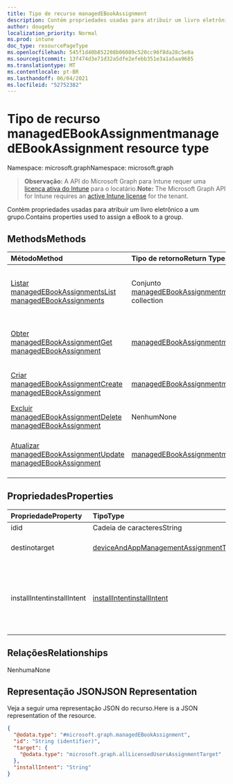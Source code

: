 ```yaml
---
title: Tipo de recurso managedEBookAssignment
description: Contém propriedades usadas para atribuir um livro eletrônico a um grupo.
author: dougeby
localization_priority: Normal
ms.prod: intune
doc_type: resourcePageType
ms.openlocfilehash: 545f1d40b852208b06089c520cc96f8da28c5e0a
ms.sourcegitcommit: 13f474d3e71d32a5dfe2efebb351e3a1a5aa9685
ms.translationtype: MT
ms.contentlocale: pt-BR
ms.lasthandoff: 06/04/2021
ms.locfileid: "52752382"
---
```

# <a name="managedebookassignment-resource-type"></a><span data-ttu-id="567d0-103">Tipo de recurso managedEBookAssignment</span><span class="sxs-lookup"><span data-stu-id="567d0-103">managedEBookAssignment resource type</span></span>

<span data-ttu-id="567d0-104">Namespace: microsoft.graph</span><span class="sxs-lookup"><span data-stu-id="567d0-104">Namespace: microsoft.graph</span></span>

> <span data-ttu-id="567d0-105">**Observação:** A API do Microsoft Graph para Intune requer uma [licença ativa do Intune](https://go.microsoft.com/fwlink/?linkid=839381) para o locatário.</span><span class="sxs-lookup"><span data-stu-id="567d0-105">**Note:** The Microsoft Graph API for Intune requires an [active Intune license](https://go.microsoft.com/fwlink/?linkid=839381) for the tenant.</span></span>

<span data-ttu-id="567d0-106">Contém propriedades usadas para atribuir um livro eletrônico a um grupo.</span><span class="sxs-lookup"><span data-stu-id="567d0-106">Contains properties used to assign a eBook to a group.</span></span>

## <a name="methods"></a><span data-ttu-id="567d0-107">Methods</span><span class="sxs-lookup"><span data-stu-id="567d0-107">Methods</span></span>
|<span data-ttu-id="567d0-108">Método</span><span class="sxs-lookup"><span data-stu-id="567d0-108">Method</span></span>|<span data-ttu-id="567d0-109">Tipo de retorno</span><span class="sxs-lookup"><span data-stu-id="567d0-109">Return Type</span></span>|<span data-ttu-id="567d0-110">Descrição</span><span class="sxs-lookup"><span data-stu-id="567d0-110">Description</span></span>|
|:---|:---|:---|
|[<span data-ttu-id="567d0-111">Listar managedEBookAssignments</span><span class="sxs-lookup"><span data-stu-id="567d0-111">List managedEBookAssignments</span></span>](../api/intune-books-managedebookassignment-list.md)|<span data-ttu-id="567d0-112">Conjunto [managedEBookAssignment](../resources/intune-books-managedebookassignment.md)</span><span class="sxs-lookup"><span data-stu-id="567d0-112">[managedEBookAssignment](../resources/intune-books-managedebookassignment.md) collection</span></span>|<span data-ttu-id="567d0-113">Listar propriedades e relações de objetos de [managedEBookAssignment](../resources/intune-books-managedebookassignment.md).</span><span class="sxs-lookup"><span data-stu-id="567d0-113">List properties and relationships of the [managedEBookAssignment](../resources/intune-books-managedebookassignment.md) objects.</span></span>|
|[<span data-ttu-id="567d0-114">Obter managedEBookAssignment</span><span class="sxs-lookup"><span data-stu-id="567d0-114">Get managedEBookAssignment</span></span>](../api/intune-books-managedebookassignment-get.md)|[<span data-ttu-id="567d0-115">managedEBookAssignment</span><span class="sxs-lookup"><span data-stu-id="567d0-115">managedEBookAssignment</span></span>](../resources/intune-books-managedebookassignment.md)|<span data-ttu-id="567d0-116">Ler propriedades e relações de objetos de [managedEBookAssignment](../resources/intune-books-managedebookassignment.md).</span><span class="sxs-lookup"><span data-stu-id="567d0-116">Read properties and relationships of the [managedEBookAssignment](../resources/intune-books-managedebookassignment.md) object.</span></span>|
|[<span data-ttu-id="567d0-117">Criar managedEBookAssignment</span><span class="sxs-lookup"><span data-stu-id="567d0-117">Create managedEBookAssignment</span></span>](../api/intune-books-managedebookassignment-create.md)|[<span data-ttu-id="567d0-118">managedEBookAssignment</span><span class="sxs-lookup"><span data-stu-id="567d0-118">managedEBookAssignment</span></span>](../resources/intune-books-managedebookassignment.md)|<span data-ttu-id="567d0-119">Criar um novo objeto de [managedEBookAssignment](../resources/intune-books-managedebookassignment.md).</span><span class="sxs-lookup"><span data-stu-id="567d0-119">Create a new [managedEBookAssignment](../resources/intune-books-managedebookassignment.md) object.</span></span>|
|[<span data-ttu-id="567d0-120">Excluir managedEBookAssignment</span><span class="sxs-lookup"><span data-stu-id="567d0-120">Delete managedEBookAssignment</span></span>](../api/intune-books-managedebookassignment-delete.md)|<span data-ttu-id="567d0-121">Nenhum</span><span class="sxs-lookup"><span data-stu-id="567d0-121">None</span></span>|<span data-ttu-id="567d0-122">Excluir [managedEBookAssignment](../resources/intune-books-managedebookassignment.md).</span><span class="sxs-lookup"><span data-stu-id="567d0-122">Deletes a [managedEBookAssignment](../resources/intune-books-managedebookassignment.md).</span></span>|
|[<span data-ttu-id="567d0-123">Atualizar managedEBookAssignment</span><span class="sxs-lookup"><span data-stu-id="567d0-123">Update managedEBookAssignment</span></span>](../api/intune-books-managedebookassignment-update.md)|[<span data-ttu-id="567d0-124">managedEBookAssignment</span><span class="sxs-lookup"><span data-stu-id="567d0-124">managedEBookAssignment</span></span>](../resources/intune-books-managedebookassignment.md)|<span data-ttu-id="567d0-125">Atualizar as propriedades de um objeto de [managedEBookAssignment](../resources/intune-books-managedebookassignment.md).</span><span class="sxs-lookup"><span data-stu-id="567d0-125">Update the properties of a [managedEBookAssignment](../resources/intune-books-managedebookassignment.md) object.</span></span>|

## <a name="properties"></a><span data-ttu-id="567d0-126">Propriedades</span><span class="sxs-lookup"><span data-stu-id="567d0-126">Properties</span></span>
|<span data-ttu-id="567d0-127">Propriedade</span><span class="sxs-lookup"><span data-stu-id="567d0-127">Property</span></span>|<span data-ttu-id="567d0-128">Tipo</span><span class="sxs-lookup"><span data-stu-id="567d0-128">Type</span></span>|<span data-ttu-id="567d0-129">Descrição</span><span class="sxs-lookup"><span data-stu-id="567d0-129">Description</span></span>|
|:---|:---|:---|
|<span data-ttu-id="567d0-130">id</span><span class="sxs-lookup"><span data-stu-id="567d0-130">id</span></span>|<span data-ttu-id="567d0-131">Cadeia de caracteres</span><span class="sxs-lookup"><span data-stu-id="567d0-131">String</span></span>|<span data-ttu-id="567d0-132">Chave da entidade.</span><span class="sxs-lookup"><span data-stu-id="567d0-132">Key of the entity.</span></span>|
|<span data-ttu-id="567d0-133">destino</span><span class="sxs-lookup"><span data-stu-id="567d0-133">target</span></span>|[<span data-ttu-id="567d0-134">deviceAndAppManagementAssignmentTarget</span><span class="sxs-lookup"><span data-stu-id="567d0-134">deviceAndAppManagementAssignmentTarget</span></span>](../resources/intune-shared-deviceandappmanagementassignmenttarget.md)|<span data-ttu-id="567d0-135">O destino da atribuição do livro eletrônico.</span><span class="sxs-lookup"><span data-stu-id="567d0-135">The assignment target for eBook.</span></span>|
|<span data-ttu-id="567d0-136">installIntent</span><span class="sxs-lookup"><span data-stu-id="567d0-136">installIntent</span></span>|[<span data-ttu-id="567d0-137">installIntent</span><span class="sxs-lookup"><span data-stu-id="567d0-137">installIntent</span></span>](../resources/intune-shared-installintent.md)|<span data-ttu-id="567d0-138">A tentativa de instalação do livro eletrônico.</span><span class="sxs-lookup"><span data-stu-id="567d0-138">The install intent for eBook.</span></span> <span data-ttu-id="567d0-139">Os valores possíveis são: `available`, `required`, `uninstall`, `availableWithoutEnrollment`.</span><span class="sxs-lookup"><span data-stu-id="567d0-139">Possible values are: `available`, `required`, `uninstall`, `availableWithoutEnrollment`.</span></span>|

## <a name="relationships"></a><span data-ttu-id="567d0-140">Relações</span><span class="sxs-lookup"><span data-stu-id="567d0-140">Relationships</span></span>
<span data-ttu-id="567d0-141">Nenhuma</span><span class="sxs-lookup"><span data-stu-id="567d0-141">None</span></span>

## <a name="json-representation"></a><span data-ttu-id="567d0-142">Representação JSON</span><span class="sxs-lookup"><span data-stu-id="567d0-142">JSON Representation</span></span>
<span data-ttu-id="567d0-143">Veja a seguir uma representação JSON do recurso.</span><span class="sxs-lookup"><span data-stu-id="567d0-143">Here is a JSON representation of the resource.</span></span>
<!-- {
  "blockType": "resource",
  "keyProperty": "id",
  "@odata.type": "microsoft.graph.managedEBookAssignment"
}
-->
``` json
{
  "@odata.type": "#microsoft.graph.managedEBookAssignment",
  "id": "String (identifier)",
  "target": {
    "@odata.type": "microsoft.graph.allLicensedUsersAssignmentTarget"
  },
  "installIntent": "String"
}
```




